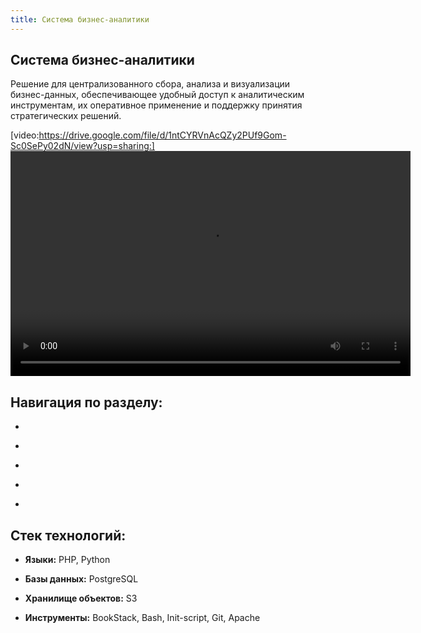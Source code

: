 ```yaml
---
title: Система бизнес-аналитики
---
```


## **Система бизнес-аналитики**

Решение для централизованного сбора, анализа и визуализации бизнес-данных, обеспечивающее удобный доступ к аналитическим инструментам, их оперативное применение и поддержку принятия стратегических решений.

[video:https://drive.google.com/file/d/1ntCYRVnAcQZy2PUf9Gom-Sc0SePy02dN/view?usp=sharing:]
<video width="640" height="360" controls>
  <source src="./demo.mp4" type="video/mp4">
  Ваш браузер не поддерживает воспроизведение видео.
</video>

## **Навигация по разделу:**

-   

-   

-   

-   

-   

## **Стек технологий:**

-  **Языки:** PHP, Python

-  **Базы данных:** PostgreSQL

-  **Хранилище объектов:** S3

-  **Инструменты:** BookStack, Bash, Init-script, Git, Apache
